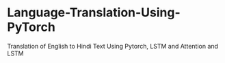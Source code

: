 # Language-Translation-Using-PyTorch
Translation of English to Hindi Text Using Pytorch, LSTM and  Attention and LSTM
